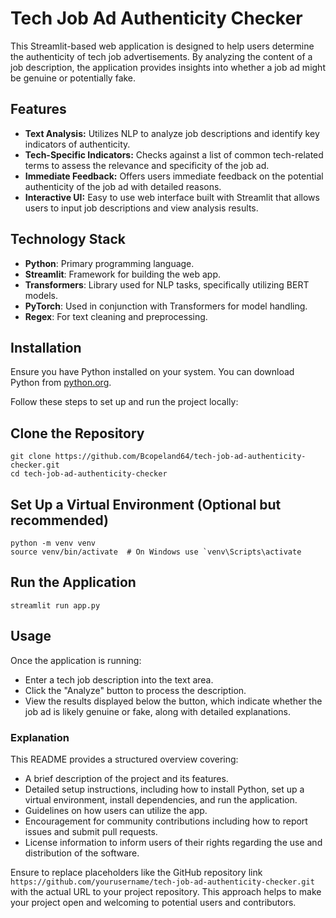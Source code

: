 
# Tech Job Ad Authenticity Checker

This Streamlit-based web application is designed to help users determine the authenticity of tech job advertisements. By analyzing the content of a job description, the application provides insights into whether a job ad might be genuine or potentially fake.

## Features

- **Text Analysis:** Utilizes NLP to analyze job descriptions and identify key indicators of authenticity.
- **Tech-Specific Indicators:** Checks against a list of common tech-related terms to assess the relevance and specificity of the job ad.
- **Immediate Feedback:** Offers users immediate feedback on the potential authenticity of the job ad with detailed reasons.
- **Interactive UI:** Easy to use web interface built with Streamlit that allows users to input job descriptions and view analysis results.

## Technology Stack

- **Python**: Primary programming language.
- **Streamlit**: Framework for building the web app.
- **Transformers**: Library used for NLP tasks, specifically utilizing BERT models.
- **PyTorch**: Used in conjunction with Transformers for model handling.
- **Regex**: For text cleaning and preprocessing.

## Installation

Ensure you have Python installed on your system. You can download Python from [python.org](https://www.python.org/downloads/).

Follow these steps to set up and run the project locally:

## Clone the Repository

   ```
   git clone https://github.com/Bcopeland64/tech-job-ad-authenticity-checker.git
   cd tech-job-ad-authenticity-checker
   
   ```

## Set Up a Virtual Environment (Optional but recommended)

```
python -m venv venv
source venv/bin/activate  # On Windows use `venv\Scripts\activate

```
## Run the Application

```
streamlit run app.py

```

## Usage

Once the application is running:

- Enter a tech job description into the text area.
- Click the "Analyze" button to process the description.
- View the results displayed below the button, which indicate whether the job ad is likely genuine or fake, along with detailed explanations.


### Explanation
This README provides a structured overview covering:
- A brief description of the project and its features.
- Detailed setup instructions, including how to install Python, set up a virtual environment, install dependencies, and run the application.
- Guidelines on how users can utilize the app.
- Encouragement for community contributions including how to report issues and submit pull requests.
- License information to inform users of their rights regarding the use and distribution of the software.

Ensure to replace placeholders like the GitHub repository link `https://github.com/yourusername/tech-job-ad-authenticity-checker.git` with the actual URL to your project repository. This approach helps to make your project open and welcoming to potential users and contributors.

